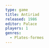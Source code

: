 ```yaml
---
type: game
title: Antiriad
released: 1986
editor: Palace
players: 1
genres:
  - Plates-formes
---
```

